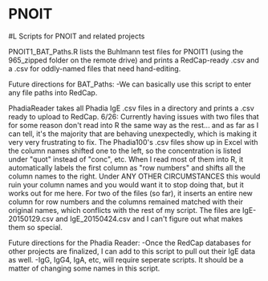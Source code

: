 # PNOIT
#L
Scripts for PNOIT and related projects

PNOIT1_BAT_Paths.R lists the Buhlmann test files for PNOIT1 (using the 965_zipped folder on the remote drive) and prints a RedCap-ready .csv and a .csv for oddly-named files that need hand-editing.

Future directions for BAT_Paths:
-We can basically use this script to enter any file paths into RedCap.

PhadiaReader takes all Phadia IgE .csv files in a directory and prints a .csv ready to upload to RedCap.
6/26: Currently having issues with two files that for some reason don't read into R the same way as the rest... and as far as I can tell, it's the majority that are behaving unexpectedly, which is making it very very frustrating to fix.
The Phadia100's .csv files show up in Excel with the column names shifted one to the left, so the concentration is listed under "quot" instead of "conc", etc.
When I read most of them into R, it automatically labels the first column as "row numbers" and shifts all the column names to the right.
Under ANY OTHER CIRCUMSTANCES this would ruin your column names and you would want it to stop doing that, but it works out for me here.
For two of the files (so far), it inserts an entire new column for row numbers and the columns remained matched with their original names, which conflicts with the rest of my script.
The files are IgE-20150129.csv and IgE_20150424.csv and I can't figure out what makes them so special.

Future directions for the Phadia Reader:
-Once the RedCap databases for other projects are finalized, I can add to this script to pull out their IgE data as well.
-IgG, IgG4, IgA, etc, will require seperate scripts. It should be a matter of changing some names in this script.
